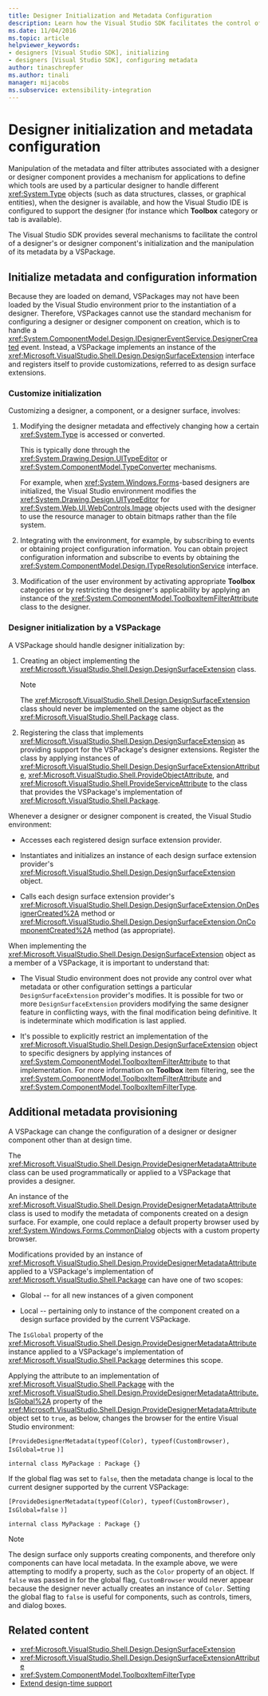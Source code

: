 ```yaml
---
title: Designer Initialization and Metadata Configuration
description: Learn how the Visual Studio SDK facilitates the control of a designer's or designer component's initialization and its metadata by a VSPackage.
ms.date: 11/04/2016
ms.topic: article
helpviewer_keywords:
- designers [Visual Studio SDK], initializing
- designers [Visual Studio SDK], configuring metadata
author: tinaschrepfer
ms.author: tinali
manager: mijacobs
ms.subservice: extensibility-integration
---
```

# Designer initialization and metadata configuration

Manipulation of the metadata and filter attributes associated with a designer or designer component provides a mechanism for applications to define which tools are used by a particular designer to handle different <xref:System.Type> objects (such as data structures, classes, or graphical entities), when the designer is available, and how the Visual Studio IDE is configured to support the designer (for instance which **Toolbox** category or tab is available).

The Visual Studio SDK provides several mechanisms to facilitate the control of a designer's or designer component's initialization and the manipulation of its metadata by a VSPackage.

## Initialize metadata and configuration information
 Because they are loaded on demand, VSPackages may not have been loaded by the Visual Studio environment prior to the instantiation of a designer. Therefore, VSPackages cannot use the standard mechanism for configuring a designer or designer component on creation, which is to handle a <xref:System.ComponentModel.Design.IDesignerEventService.DesignerCreated> event. Instead, a VSPackage implements an instance of the <xref:Microsoft.VisualStudio.Shell.Design.DesignSurfaceExtension> interface and  registers itself to provide customizations, referred to as design surface extensions.

### Customize initialization

Customizing a designer, a component, or a designer surface, involves:

1. Modifying the designer metadata and effectively changing how a certain <xref:System.Type> is accessed or converted.

    This is typically done through the <xref:System.Drawing.Design.UITypeEditor> or <xref:System.ComponentModel.TypeConverter> mechanisms.

    For example, when <xref:System.Windows.Forms>-based designers are initialized, the Visual Studio environment modifies the <xref:System.Drawing.Design.UITypeEditor> for <xref:System.Web.UI.WebControls.Image> objects used with the designer to use the resource manager to obtain bitmaps rather than the file system.

2. Integrating with the environment, for example, by subscribing to events or obtaining project configuration information. You can obtain project configuration information and subscribe to events by obtaining the <xref:System.ComponentModel.Design.ITypeResolutionService> interface.

3. Modification of the user environment by activating appropriate **Toolbox** categories or by restricting the designer's applicability by applying an instance of the <xref:System.ComponentModel.ToolboxItemFilterAttribute> class to the designer.

### Designer initialization by a VSPackage

A VSPackage should handle designer initialization by:

1. Creating an object implementing the <xref:Microsoft.VisualStudio.Shell.Design.DesignSurfaceExtension> class.

   > [!NOTE]
   > The <xref:Microsoft.VisualStudio.Shell.Design.DesignSurfaceExtension> class should never be implemented on the same object as the <xref:Microsoft.VisualStudio.Shell.Package> class.

2. Registering the class that implements <xref:Microsoft.VisualStudio.Shell.Design.DesignSurfaceExtension> as providing support for the VSPackage's designer extensions. Register the class by applying instances of  <xref:Microsoft.VisualStudio.Shell.Design.DesignSurfaceExtensionAttribute>, <xref:Microsoft.VisualStudio.Shell.ProvideObjectAttribute>, and <xref:Microsoft.VisualStudio.Shell.ProvideServiceAttribute> to the class that provides the VSPackage's implementation of <xref:Microsoft.VisualStudio.Shell.Package>.

Whenever a designer or designer component is created, the Visual Studio environment:

- Accesses each registered design surface extension provider.

- Instantiates and initializes an instance of each design surface extension provider's <xref:Microsoft.VisualStudio.Shell.Design.DesignSurfaceExtension> object.

- Calls each design surface extension provider's <xref:Microsoft.VisualStudio.Shell.Design.DesignSurfaceExtension.OnDesignerCreated%2A> method or <xref:Microsoft.VisualStudio.Shell.Design.DesignSurfaceExtension.OnComponentCreated%2A> method (as appropriate).

When implementing the <xref:Microsoft.VisualStudio.Shell.Design.DesignSurfaceExtension> object as a member of a VSPackage, it is important to understand that:

- The Visual Studio environment does not provide any control over what metadata or other configuration settings a particular `DesignSurfaceExtension` provider's modifies. It is possible for two or more `DesignSurfaceExtension` providers modifying the same designer feature in conflicting ways, with the final modification being definitive. It is indeterminate which modification is last applied.

- It's possible to explicitly restrict an implementation of the <xref:Microsoft.VisualStudio.Shell.Design.DesignSurfaceExtension> object to specific designers by applying instances of <xref:System.ComponentModel.ToolboxItemFilterAttribute> to that implementation. For more information on **Toolbox** item filtering, see the <xref:System.ComponentModel.ToolboxItemFilterAttribute> and <xref:System.ComponentModel.ToolboxItemFilterType>.

## Additional metadata provisioning

A VSPackage can change the configuration of a designer or designer component other than at design time.

The <xref:Microsoft.VisualStudio.Shell.Design.ProvideDesignerMetadataAttribute> class can be used programmatically or applied to a VSPackage that provides a designer.

An instance of the <xref:Microsoft.VisualStudio.Shell.Design.ProvideDesignerMetadataAttribute> class is used to modify the metadata of components created on a design surface. For example, one could replace a default property browser used by <xref:System.Windows.Forms.CommonDialog> objects with a custom property browser.

Modifications provided by an instance of <xref:Microsoft.VisualStudio.Shell.Design.ProvideDesignerMetadataAttribute> applied to a VSPackage's implementation of <xref:Microsoft.VisualStudio.Shell.Package> can have one of two scopes:

- Global -- for all new instances of a given component

- Local -- pertaining only to instance of the component created on a design surface provided by the current VSPackage.

The `IsGlobal` property of the <xref:Microsoft.VisualStudio.Shell.Design.ProvideDesignerMetadataAttribute> instance applied to a VSPackage's implementation of <xref:Microsoft.VisualStudio.Shell.Package> determines this scope.

Applying the attribute to an implementation of <xref:Microsoft.VisualStudio.Shell.Package> with the <xref:Microsoft.VisualStudio.Shell.Design.ProvideDesignerMetadataAttribute.IsGlobal%2A> property of the <xref:Microsoft.VisualStudio.Shell.Design.ProvideDesignerMetadataAttribute> object set to `true`, as below, changes the browser for the entire Visual Studio environment:

`[ProvideDesignerMetadata(typeof(Color), typeof(CustomBrowser),`   `IsGlobal=true`  `)]`

`internal class MyPackage : Package {}`

If the global flag was set to `false`, then the metadata change is local to the current designer supported by the current VSPackage:

`[ProvideDesignerMetadata(typeof(Color), typeof(CustomBrowser),`   `IsGlobal=false`  `)]`

`internal class MyPackage : Package {}`

> [!NOTE]
> The design surface only supports creating components, and therefore only components can have local metadata. In the example above, we were attempting to modify a property, such as the `Color` property of an object. If `false` was passed in for the global flag, `CustomBrowser` would never appear because the designer never actually creates an instance of `Color`. Setting the global flag to `false` is useful for components, such as controls, timers, and dialog boxes.

## Related content

- <xref:Microsoft.VisualStudio.Shell.Design.DesignSurfaceExtension>
- <xref:Microsoft.VisualStudio.Shell.Design.DesignSurfaceExtensionAttribute>
- <xref:System.ComponentModel.ToolboxItemFilterType>
- [Extend design-time support](/previous-versions/37899azc(v=vs.140))
